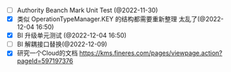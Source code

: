 
- [ ] Authority Beanch Mark Unit Test (@2022-11-30)
- [x] 类似 OperationTypeManager.KEY 的结构都需要重新整理 太乱了(@2022-12-04 16:50)
- [x] BI 升级单元测试 (@2022-12-04 16:50)
- [ ] BI 解耦接口替换(@2022-12-09)
- [x] 研究一个Cloud的文档 https://kms.fineres.com/pages/viewpage.action?pageId=597197376
